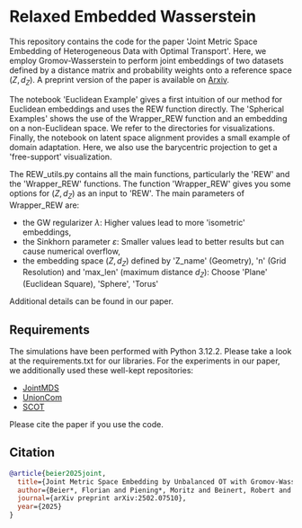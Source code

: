 # Relaxed Embedded Wasserstein

This repository contains the code for the paper 'Joint Metric Space Embedding of Heterogeneous Data with Optimal Transport'.  Here, we employ Gromov-Wasserstein to perform joint embeddings of two datasets defined by a distance matrix and probability weights onto a reference space $(Z, d_Z)$. A preprint version of the paper is available on [Arxiv](https://arxiv.org/pdf/2502.07510).

The notebook 'Euclidean Example' gives a first intuition of our method for Euclidean embeddings and uses the REW function directly. The 'Spherical Examples' shows the use of the Wrapper_REW function and an embedding on a non-Euclidean space. We refer to the directories for visualizations. 
Finally, the notebook on latent space alignment provides a small example of domain adaptation. Here, we also use the barycentric projection to get a 'free-support' visualization. 

The REW_utils.py contains all the main functions, particularly the 'REW' and the 'Wrapper_REW' functions. The function 'Wrapper_REW' gives you some options for $(Z, d_Z)$ as an input to 'REW'. The main parameters of Wrapper_REW are:
- the GW regularizer $\lambda$: Higher values lead to more 'isometric' embeddings,
- the Sinkhorn parameter $\varepsilon$: Smaller values lead to better results but can cause numerical overflow,
- the embedding space $(Z, d_Z)$ defined by 'Z_name' (Geometry), 'n' (Grid Resolution) and 'max_len' (maximum distance $d_Z$): Choose 'Plane' (Euclidean Square), 'Sphere', 'Torus'
  
Additional details can be found in our paper.

## Requirements
The simulations have been performed with Python 3.12.2. Please take a look at the requirements.txt for our libraries. For the experiments in our paper, we additionally used these well-kept repositories:

* [JointMDS](https://github.com/borgwardtlab/jointmds>)
* [UnionCom](https://github.com/caokai1073/UnionCom)
* [SCOT](https://github.com/rsinghlab/SCOT)

Please cite the paper if you use the code.

## Citation
```bibtex
@article{beier2025joint,
  title={Joint Metric Space Embedding by Unbalanced OT with Gromov-Wasserstein Marginal Penalization},
  author={Beier*, Florian and Piening*, Moritz and Beinert, Robert and Steidl, Gabriele},
  journal={arXiv preprint arXiv:2502.07510},
  year={2025}
}

